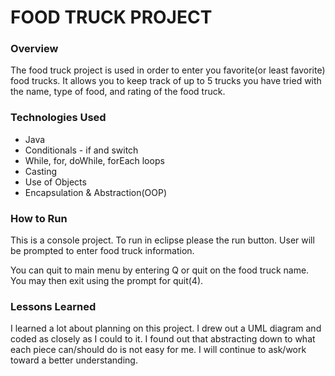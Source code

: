 #   FOOD TRUCK PROJECT
### Overview

The food truck project is used in order to enter you favorite(or least favorite) food trucks.  It allows you to keep track of up to 5 trucks you have tried with the name, type of food, and rating of the food truck.

### Technologies Used

* Java
* Conditionals - if and switch
* While, for, doWhile, forEach loops
* Casting
* Use of Objects
* Encapsulation & Abstraction(OOP)

### How to Run

This is a console project.  To run in eclipse please the run button.
User will be prompted to enter food truck information.

You can quit to main menu by entering Q or quit on the food truck name.
You may then exit using the prompt for quit(4).


### Lessons Learned

I learned a lot about planning on this project.  I drew out a UML diagram and coded as closely as I could to it.  I found out that abstracting down to what each piece can/should do is not easy for me.  I will continue to ask/work toward a better understanding.
